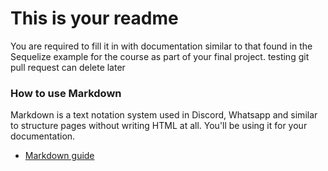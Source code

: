 # This is your readme
You are required to fill it in with documentation similar to that found in the Sequelize example for the course as part of your final project.
testing git pull request can delete later
### How to use Markdown
Markdown is a text notation system used in Discord, Whatsapp and similar to structure pages without writing HTML at all. You'll be using it for your documentation.
* [Markdown guide](https://www.markdownguide.org/cheat-sheet/)